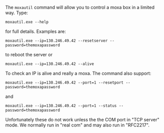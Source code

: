 The `moxautil` command will allow you to control a moxa box in a limited way. Type:
```
moxautil.exe --help
```
for full details. Examples are:
``` 
moxautil.exe --ip=130.246.49.42 --resetserver --password=themoxapassword
```
to reboot the server or 
```
moxautil.exe --ip=130.246.49.42 --alive
```
To check an IP is alive and really a moxa. The command also support:
```
moxautil.exe --ip=130.246.49.42 --port=1 --resetport --password=themoxapassword
```
and
```
moxautil.exe --ip=130.246.49.42 --port=1 --status --password=themoxapassword
```
Unfortunately these do not work unless the the COM port in "TCP server" mode. We normally run in "real com" and may also run in "RFC2217".